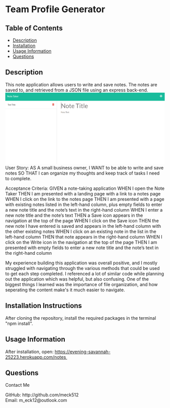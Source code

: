 # Team Profile Generator
## Table of Contents
* [Description](#description)
* [Installation](#installation-instructions)
* [Usage Information](#usage-information)
* [Questions](#questions)
    
## Description
This note application allows users to write and save notes. The notes are saved to, and retrieved from a JSON file using an express back-end. 
<img src="public\assets\images\screenshot.PNG"/>
User Story:
AS A small business owner, I WANT to be able to write and save notes SO THAT I can organize my thoughts and keep track of tasks I need to complete.

Acceptance Criteria:
GIVEN a note-taking application
WHEN I open the Note Taker
THEN I am presented with a landing page with a link to a notes page
WHEN I click on the link to the notes page
THEN I am presented with a page with existing notes listed in the left-hand column, plus empty fields to enter a new note title and the note’s text in the right-hand column
WHEN I enter a new note title and the note’s text
THEN a Save icon appears in the navigation at the top of the page
WHEN I click on the Save icon
THEN the new note I have entered is saved and appears in the left-hand column with the other existing notes
WHEN I click on an existing note in the list in the left-hand column
THEN that note appears in the right-hand column
WHEN I click on the Write icon in the navigation at the top of the page
THEN I am presented with empty fields to enter a new note title and the note’s text in the right-hand column

My experience building this application was overall positive, and I mostly struggled with navigating through the various methods that could be used to get each step completed. I referenced a lot of similar code while planning out the application which was helpful, but also confusing. One of the biggest things I learned was the importance of file organization, and how seperating the content make's it much easier to navigate.

## Installation Instructions
After cloning the repository, install the required packages in the terminal "npm install". 

## Usage Information
After installation, open: https://evening-savannah-25223.herokuapp.com/notes 

## Questions
<p>Contact Me</p>
GitHub:
http://github.com/meck512
</br>
Email:
m_eck12@outlook.com
